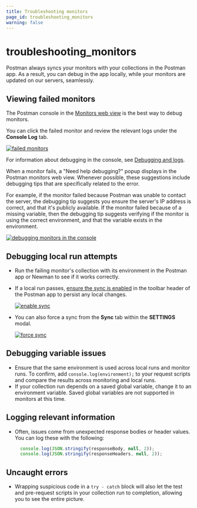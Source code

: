 ```yaml
---
title: Troubleshooting monitors
page_id: troubleshooting_monitors
warning: false
---
```


# troubleshooting\_monitors

Postman always syncs your monitors with your collections in the Postman app. As a result, you can debug in the app locally, while your monitors are updated on our servers, seamlessly.

## Viewing failed monitors

The Postman console in the [Monitors web view](https://monitor.getpostman.com) is the best way to debug monitors.

You can click the failed monitor and review the relevant logs under the **Console Log** tab.

[![failed monitors](https://s3.amazonaws.com/postman-static-getpostman-com/postman-docs/WS-monitor-failed-1.png)](https://s3.amazonaws.com/postman-static-getpostman-com/postman-docs/WS-monitor-failed-1.png)

For information about debugging in the console, see [Debugging and logs](https://github.com/kaustavdm/postman-docs-test/tree/b9c2cefa916197b408de633b2ecb1d256acf0a06/docs/postman/sending_api_requests/debugging_and_logs/README.md).

When a monitor fails, a "Need help debugging?" popup displays in the Postman monitors web view. Whenever possible, these suggestions include debugging tips that are specifically related to the error.

For example, if the monitor failed because Postman was unable to contact the server, the debugging tip suggests you ensure the server's IP address is correct, and that it's publicly available. If the monitor failed because of a missing variable, then the debugging tip suggests verifying if the monitor is using the correct environment, and that the variable exists in the environment.

[![debugging monitors in the console](https://s3.amazonaws.com/postman-static-getpostman-com/postman-docs/WS-monitoring-debugging-1.png)](https://s3.amazonaws.com/postman-static-getpostman-com/postman-docs/WS-monitoring-debugging-1.png)

## Debugging local run attempts

* Run the failing monitor's collection with its environment in the Postman app or Newman to see if it works correctly.
* If a local run passes, [ensure the sync is enabled](https://github.com/kaustavdm/postman-docs-test/tree/b9c2cefa916197b408de633b2ecb1d256acf0a06/docs/postman/launching_postman/syncing/README.md) in the toolbar header of the Postman app to persist any local changes.

  [![enable sync](https://s3.amazonaws.com/postman-static-getpostman-com/postman-docs/Header_Toolbar_New_Sync.png)](https://s3.amazonaws.com/postman-static-getpostman-com/postman-docs/Header_Toolbar_New_Sync.png)

* You can also force a sync from the **Sync** tab within the **SETTINGS** modal.

  [![force sync](https://s3.amazonaws.com/postman-static-getpostman-com/postman-docs/59046046.png)](https://s3.amazonaws.com/postman-static-getpostman-com/postman-docs/59046046.png)

## Debugging variable issues

* Ensure that the same environment is used across local runs and monitor runs. To confirm, add `console.log(environment);` to your request scripts and compare the results across monitoring and local runs.
* If your collection run depends on a saved global variable, change it to an environment variable. Saved global variables are not supported in monitors at this time.

## Logging relevant information

* Often, issues come from unexpected response bodies or header values. You can log these with the following:

  ```javascript
    console.log(JSON.stringify(responseBody, null, 2));
    console.log(JSON.stringify(responseHeaders, null, 2));
  ```

## Uncaught errors

* Wrapping suspicious code in a `try - catch` block will also let the test and pre-request scripts in your collection run to completion, allowing you to see the entire picture.

